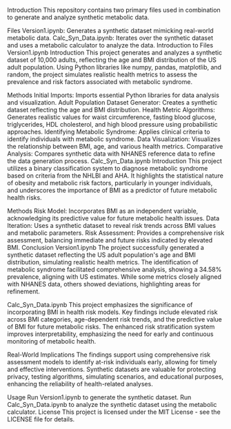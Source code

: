 Introduction
This repository contains two primary files used in combination to generate and analyze synthetic metabolic data.

Files
Version1.ipynb: Generates a synthetic dataset mimicking real-world metabolic data.
Calc_Syn_Data.ipynb: Iterates over the synthetic dataset and uses a metabolic calculator to analyze the data.
Introduction to Files
Version1.ipynb
Introduction
This project generates and analyzes a synthetic dataset of 10,000 adults, reflecting the age and BMI distribution of the US adult population. Using Python libraries like numpy, pandas, matplotlib, and random, the project simulates realistic health metrics to assess the prevalence and risk factors associated with metabolic syndrome.

Methods
Initial Imports: Imports essential Python libraries for data analysis and visualization.
Adult Population Dataset Generator: Creates a synthetic dataset reflecting the age and BMI distribution.
Health Metric Algorithms: Generates realistic values for waist circumference, fasting blood glucose, triglycerides, HDL cholesterol, and high blood pressure using probabilistic approaches.
Identifying Metabolic Syndrome: Applies clinical criteria to identify individuals with metabolic syndrome.
Data Visualization: Visualizes the relationship between BMI, age, and various health metrics.
Comparative Analysis: Compares synthetic data with NHANES reference data to refine the data generation process.
Calc_Syn_Data.ipynb
Introduction
This project utilizes a binary classification system to diagnose metabolic syndrome based on criteria from the NHLBI and AHA. It highlights the statistical nature of obesity and metabolic risk factors, particularly in younger individuals, and underscores the importance of BMI as a predictor of future metabolic health risks.

Methods
Risk Model: Incorporates BMI as an independent variable, acknowledging its predictive value for future metabolic health issues.
Data Iteration: Uses a synthetic dataset to reveal risk trends across BMI values and metabolic parameters.
Risk Assessment: Provides a comprehensive risk assessment, balancing immediate and future risks indicated by elevated BMI.
Conclusion
Version1.ipynb
The project successfully generated a synthetic dataset reflecting the US adult population's age and BMI distribution, simulating realistic health metrics. The identification of metabolic syndrome facilitated comprehensive analysis, showing a 34.58% prevalence, aligning with US estimates. While some metrics closely aligned with NHANES data, others showed deviations, highlighting areas for refinement.

Calc_Syn_Data.ipynb
This project emphasizes the significance of incorporating BMI in health risk models. Key findings include elevated risk across BMI categories, age-dependent risk trends, and the predictive value of BMI for future metabolic risks. The enhanced risk stratification system improves interpretability, emphasizing the need for early and continuous monitoring of metabolic health.

Real-World Implications
The findings support using comprehensive risk assessment models to identify at-risk individuals early, allowing for timely and effective interventions. Synthetic datasets are valuable for protecting privacy, testing algorithms, simulating scenarios, and educational purposes, enhancing the reliability of health-related analyses.

Usage
Run Version1.ipynb to generate the synthetic dataset.
Run Calc_Syn_Data.ipynb to analyze the synthetic dataset using the metabolic calculator.
License
This project is licensed under the MIT License - see the LICENSE file for details.
